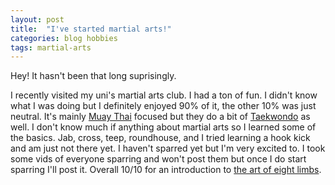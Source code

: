 ```yaml
---
layout: post
title:  "I've started martial arts!"
categories: blog hobbies 
tags: martial-arts
---
```

Hey! It hasn't been that long suprisingly. 

I recently visited my uni's martial arts club. I had a ton of fun. I didn't know what I was doing but I definitely enjoyed 90% of it, the other 10% was just neutral. It's mainly [Muay Thai](https://en.wikipedia.org/wiki/Muay_Thai) focused but they do a bit of [Taekwondo](https://en.wikipedia.org/wiki/Taekwondo) as well. I don't know much if anything about martial arts so I learned some of the basics. Jab, cross, teep, roundhouse, and I tried learning a hook kick and am just not there yet. I haven't sparred yet but I'm very excited to. I took some vids of everyone sparring and won't post them but once I do start sparring I'll post it. Overall 10/10 for an introduction to [the art of eight limbs](https://en.wikipedia.org/wiki/Muay_Thai).
